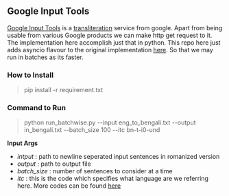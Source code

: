 ## Google Input Tools

[Google Input Tools](https://www.google.com/inputtools/) is a [transliteration](https://en.wikipedia.org/wiki/Transliteration) service from google. Apart from being usable from various Google products we can make http get request to it.
The implementation here accomplish just that in python. This repo here just adds asyncio flavour to the original implementation [here](https://www.kaggle.com/salonikalra/transliterate-using-http-google-input-tools). So that we may run in batches as its faster.

### How to Install

> pip install -r requirement.txt

### Command to Run

>python run_batchwise.py --input eng_to_bengali.txt --output in_bengali.txt --batch_size 100 --itc bn-t-i0-und

__Input Args__

- *intput* : path to newline seperated input sentences in romanized version
- *output* : path to output file
- *batch_size* : number of sentences to consider at a time
- *itc* : this is the code which specifies what language are we referring here. More codes can be found [here](https://cloud.google.com/translate/docs/languages)


